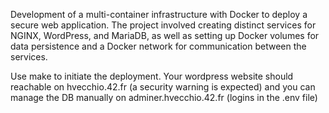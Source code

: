 Development of a multi-container infrastructure with Docker to deploy a secure web application. The project involved creating distinct services for NGINX, WordPress, and MariaDB, as well as setting up Docker volumes for data persistence and a Docker network for communication between the services.

Use make to initiate the deployment. Your wordpress website should reachable on hvecchio.42.fr (a security warning is expected) and you can manage the DB manually on adminer.hvecchio.42.fr (logins in the .env file)
